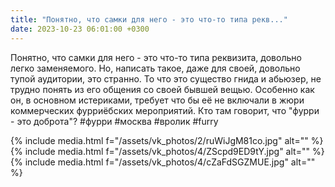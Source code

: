 ```yaml
---
title: "Понятно, что самки для него - это что-то типа рекв..."
date: 2023-10-23 06:01:00 +0300
---
```


Понятно, что самки для него - это что-то типа реквизита, довольно легко заменяемого. Но, написать такое, даже для своей, довольно тупой аудитории, это странно.
То что это существо гнида и абьюзер, не трудно понять из его общения со своей бывшей вещью. Особенно как он, в основном истериками, требует что бы её не включали в жюри коммерческих фурриёбских мероприятий.
Кто там говорит, что "фурри - это доброта"?
#фурри #москва #вролик #furry


{% include media.html f="/assets/vk_photos/2/ruWiJgM81co.jpg" alt="" %}
{% include media.html f="/assets/vk_photos/4/ZScpd9ED9tY.jpg" alt="" %}
{% include media.html f="/assets/vk_photos/4/cZaFdSGZMUE.jpg" alt="" %}

